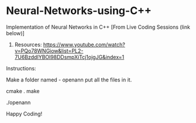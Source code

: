# Neural-Networks-using-C++
Implementation of Neural Networks in C++
[From Live Coding Sessions (link below)]
1) Resources:
https://www.youtube.com/watch?v=PQo78WNGiow&list=PL2-7U6BzddIYBOl98DDsmpXiTcj1ojgJG&index=1


Instructions:

Make a folder named - openann
put all the files in it.

cmake .
make

./openann

Happy Coding!
